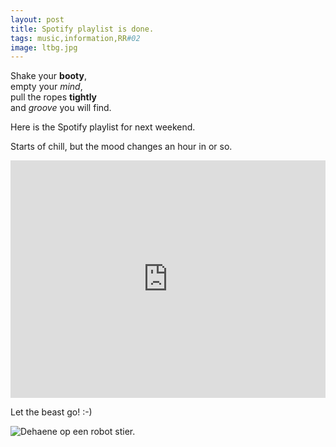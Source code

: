 ```yaml
---
layout: post
title: Spotify playlist is done.
tags: music,information,RR#02
image: ltbg.jpg
---
```

Shake your **booty**,  
empty your *mind*,  
pull the ropes **tightly**  
and *groove* you will find. 

Here is the Spotify playlist for next weekend.  

Starts of chill, but the mood changes an hour in or so.


<iframe src="https://embed.spotify.com/?uri=spotify%3Auser%3Aroguerope%3Aplaylist%3A3u7td3fVwGfyV93urGEBLo" width="100%" height="380" frameborder="0" allowtransparency="true"></iframe>
  
Let the beast go! :-) 

![Dehaene op een robot stier.]({{site.url}}/assets/img/yWFQa18.jpg)